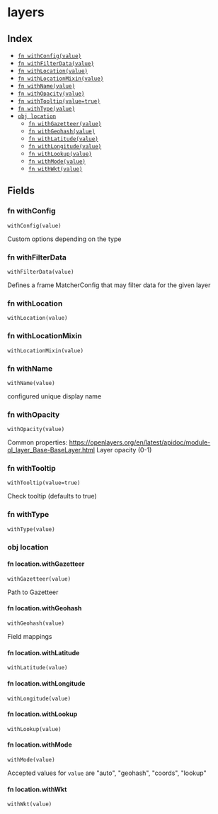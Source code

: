 # layers



## Index

* [`fn withConfig(value)`](#fn-withconfig)
* [`fn withFilterData(value)`](#fn-withfilterdata)
* [`fn withLocation(value)`](#fn-withlocation)
* [`fn withLocationMixin(value)`](#fn-withlocationmixin)
* [`fn withName(value)`](#fn-withname)
* [`fn withOpacity(value)`](#fn-withopacity)
* [`fn withTooltip(value=true)`](#fn-withtooltip)
* [`fn withType(value)`](#fn-withtype)
* [`obj location`](#obj-location)
  * [`fn withGazetteer(value)`](#fn-locationwithgazetteer)
  * [`fn withGeohash(value)`](#fn-locationwithgeohash)
  * [`fn withLatitude(value)`](#fn-locationwithlatitude)
  * [`fn withLongitude(value)`](#fn-locationwithlongitude)
  * [`fn withLookup(value)`](#fn-locationwithlookup)
  * [`fn withMode(value)`](#fn-locationwithmode)
  * [`fn withWkt(value)`](#fn-locationwithwkt)

## Fields

### fn withConfig

```jsonnet
withConfig(value)
```

Custom options depending on the type

### fn withFilterData

```jsonnet
withFilterData(value)
```

Defines a frame MatcherConfig that may filter data for the given layer

### fn withLocation

```jsonnet
withLocation(value)
```



### fn withLocationMixin

```jsonnet
withLocationMixin(value)
```



### fn withName

```jsonnet
withName(value)
```

configured unique display name

### fn withOpacity

```jsonnet
withOpacity(value)
```

Common properties:
https://openlayers.org/en/latest/apidoc/module-ol_layer_Base-BaseLayer.html
Layer opacity (0-1)

### fn withTooltip

```jsonnet
withTooltip(value=true)
```

Check tooltip (defaults to true)

### fn withType

```jsonnet
withType(value)
```



### obj location


#### fn location.withGazetteer

```jsonnet
withGazetteer(value)
```

Path to Gazetteer

#### fn location.withGeohash

```jsonnet
withGeohash(value)
```

Field mappings

#### fn location.withLatitude

```jsonnet
withLatitude(value)
```



#### fn location.withLongitude

```jsonnet
withLongitude(value)
```



#### fn location.withLookup

```jsonnet
withLookup(value)
```



#### fn location.withMode

```jsonnet
withMode(value)
```



Accepted values for `value` are "auto", "geohash", "coords", "lookup"

#### fn location.withWkt

```jsonnet
withWkt(value)
```


